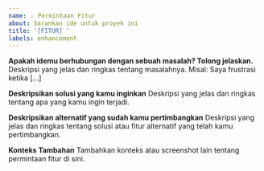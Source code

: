 ```yaml
---
name: 💡 Permintaan Fitur
about: Sarankan ide untuk proyek ini
title: '[FITUR] '
labels: enhancement
---
```


**Apakah idemu berhubungan dengan sebuah masalah? Tolong jelaskan.**
Deskripsi yang jelas dan ringkas tentang masalahnya. Misal: Saya frustrasi ketika [...]

**Deskripsikan solusi yang kamu inginkan**
Deskripsi yang jelas dan ringkas tentang apa yang kamu ingin terjadi.

**Deskripsikan alternatif yang sudah kamu pertimbangkan**
Deskripsi yang jelas dan ringkas tentang solusi atau fitur alternatif yang telah kamu pertimbangkan.

**Konteks Tambahan**
Tambahkan konteks atau screenshot lain tentang permintaan fitur di sini.

